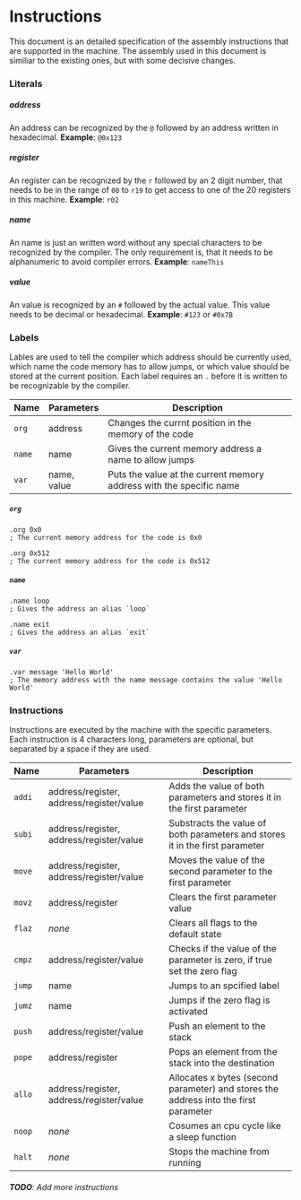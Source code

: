 # Instructions

This document is an detailed specification of the assembly instructions that
are supported in the machine. The assembly used in this document is similiar to
the existing ones, but with some decisive changes.

### Literals

##### address

An address can be recognized by the `@` followed by an address written in
hexadecimal. **Example**: `@0x123`

##### register

An register can be recognized by the `r` followed by an 2 digit number, that
needs to be in the range of `00` to `r19` to get access to one of the 20
registers in this machine. **Example**: `r02`

##### name

An name is just an written word without any special characters to be recognized
by the compiler. The only requirement is, that it needs to be alphanumeric to
avoid compiler errors. **Example**: `nameThis`

##### value

An value is recognized by an `#` followed by the actual value. This value needs
to be decimal or hexadecimal. **Example**: `#123` or `#0x7B`

### Labels

Lables are used to tell the compiler which address should be currently used,
which name the code memory has to allow jumps, or which value should be stored
at the current position. Each label requires an `.` before it is written to be
recognizable by the compiler.

| Name | Parameters | Description |
|-|-|-|
| `org` | address | Changes the currnt position in the memory of the code |
| `name` | name | Gives the current memory address a name to allow jumps |
| `var` | name, value | Puts the value at the current memory address with the specific name |

##### `org`

```assembly
.org 0x0
; The current memory address for the code is 0x0

.org 0x512
; The current memory address for the code is 0x512
```

##### `name`

```assembly
.name loop
; Gives the address an alias `loop`

.name exit
; Gives the address an alias `exit`
```

##### `var`

```assembly
.var message 'Hello World'
; The memory address with the name message contains the value 'Hello World'
```

### Instructions

Instructions are executed by the machine with the specific parameters. Each
instruction is 4 characters long, parameters are optional, but separated by
a space if they are used.

| Name | Parameters | Description |
|-|-|-|
| `addi` | address/register, address/register/value | Adds the value of both parameters and stores it in the first parameter |
| `subi` | address/register, address/register/value | Substracts the value of both parameters and stores it in the first parameter |
| `move` | address/register, address/register/value | Moves the value of the second parameter to the first parameter |
| `movz` | address/register | Clears the first parameter value |
| `flaz` | _none_ | Clears all flags to the default state |
| `cmpz` | address/register/value | Checks if the value of the parameter is zero, if true set the zero flag |
| `jump` | name | Jumps to an spcified label |
| `jumz` | name | Jumps if the zero flag is activated |
| `push` | address/register/value | Push an element to the stack |
| `pope` | address/register | Pops an element from the stack into the destination |
| `allo` | address/register, address/register/value | Allocates x bytes (second parameter) and stores the address into the first parameter |
| `noop` | _none_ | Cosumes an cpu cycle like a sleep function |
| `halt` | _none_ | Stops the machine from running |

###### **TODO**: Add more instructions
